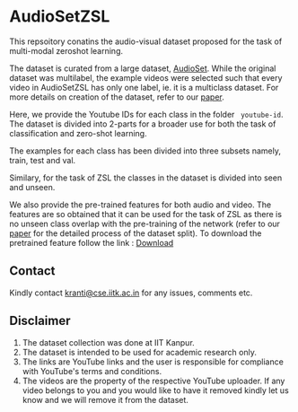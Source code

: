 # AudioSetZSL
This repsoitory conatins the audio-visual dataset proposed for the task of multi-modal zeroshot learning.

The dataset is curated from a large dataset, [AudioSet](https://research.google.com/audioset/). 
While the original dataset was multilabel, the example videos were selected such that every video in AudioSetZSL has only one label, ie. it is a multiclass dataset. For more details on creation of the dataset, refer to our [paper](http://openaccess.thecvf.com/content_WACV_2020/papers/Parida_Coordinated_Joint_Multimodal_Embeddings_for_Generalized_Audio-Visual_Zero-shot_Classification_and_WACV_2020_paper.pdf).


Here, we provide the Youtube IDs for each class in the folder ``` youtube-id```.
The dataset is divided into 2-parts for a broader use for both the task of classification and zero-shot learning.

The examples for each class has been divided into three subsets namely, train, test and val.

Similary, for the task of ZSL the classes in the dataset is divided into seen and unseen.

We also provide the pre-trained features for both audio and video. The features are so obtained that it can be used for the task of ZSL as there is no unseen class overlap with the pre-training of the network (refer to our [paper](http://openaccess.thecvf.com/content_WACV_2020/papers/Parida_Coordinated_Joint_Multimodal_Embeddings_for_Generalized_Audio-Visual_Zero-shot_Classification_and_WACV_2020_paper.pdf) for the detailed process of the dataset split).
To download the pretrained feature follow the link : [Download](https://drive.google.com/drive/folders/1UNTOyfbqtsrwr1wHYJMln1r8JlL-cl9w?usp=sharing)

## Contact
Kindly contact kranti@cse.iitk.ac.in for any issues, comments etc. 


## Disclaimer
1. The dataset collection was done at IIT Kanpur. 
2. The dataset is intended to be used for academic research only. 
3. The links are YouTube links and the user is responsible for compliance with YouTube's terms and conditions. 
4. The videos are the property of the respective YouTube uploader. If any video belongs to you and you would like to have it removed kindly let us know and we will remove it from the dataset.
<!--stackedit_data:
eyJoaXN0b3J5IjpbLTE4MTkyMTQ1NDRdfQ==
-->
